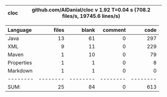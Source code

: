 

cloc|github.com/AlDanial/cloc v 1.92  T=0.04 s (708.2 files/s, 19745.6 lines/s)
--- | ---

Language|files|blank|comment|code
:-------|-------:|-------:|-------:|-------:
Java|13|61|0|297
XML|9|11|0|229
Maven|1|10|0|79
Properties|1|1|0|8
Markdown|1|1|0|0
--------|--------|--------|--------|--------
SUM:|25|84|0|613
